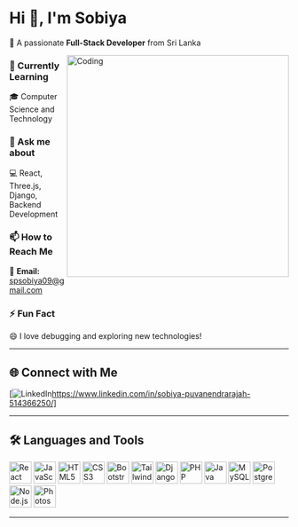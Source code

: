 
# Hi 👋, I'm Sobiya  
🚀 A passionate **Full-Stack Developer** from Sri Lanka  

<img align="right" alt="Coding" width="400" src="https://media.giphy.com/media/qgQUggAC3Pfv687qPC/giphy.gif" />

### 🌱 Currently Learning  
🎓 Computer Science and Technology  

### 💬 Ask me about  
💻 React, Three.js, Django, Backend Development  

### 📫 How to Reach Me  
📧 **Email:** spsobiya09@gmail.com  

### ⚡ Fun Fact  
😄 I love debugging and exploring new technologies!  

---

## 🌐 Connect with Me  
[![LinkedIn](https://img.shields.io/badge/-LinkedIn-blue?style=flat-square&logo=Linkedin&logoColor=white)https://www.linkedin.com/in/sobiya-puvanendrarajah-514366250/]

---

## 🛠️ Languages and Tools  
<p align="left">  
  <img src="https://cdn.jsdelivr.net/gh/devicons/devicon/icons/react/react-original.svg" alt="React" width="40" height="40"/>  
  <img src="https://cdn.jsdelivr.net/gh/devicons/devicon/icons/javascript/javascript-original.svg" alt="JavaScript" width="40" height="40"/>  
  <img src="https://cdn.jsdelivr.net/gh/devicons/devicon/icons/html5/html5-original.svg" alt="HTML5" width="40" height="40"/>  
  <img src="https://cdn.jsdelivr.net/gh/devicons/devicon/icons/css3/css3-original.svg" alt="CSS3" width="40" height="40"/>  
  <img src="https://cdn.jsdelivr.net/gh/devicons/devicon/icons/bootstrap/bootstrap-original.svg" alt="Bootstrap" width="40" height="40"/>  
  <img src="https://cdn.jsdelivr.net/gh/devicons/devicon/icons/tailwindcss/tailwindcss-original.svg" alt="TailwindCSS" width="40" height="40"/>  
  <img src="https://cdn.jsdelivr.net/gh/devicons/devicon/icons/django/django-plain.svg" alt="Django" width="40" height="40"/>  
  <img src="https://cdn.jsdelivr.net/gh/devicons/devicon/icons/php/php-original.svg" alt="PHP" width="40" height="40"/>  
  <img src="https://cdn.jsdelivr.net/gh/devicons/devicon/icons/java/java-original.svg" alt="Java" width="40" height="40"/>  
  <img src="https://cdn.jsdelivr.net/gh/devicons/devicon/icons/mysql/mysql-original.svg" alt="MySQL" width="40" height="40"/>  
  <img src="https://cdn.jsdelivr.net/gh/devicons/devicon/icons/postgresql/postgresql-original.svg" alt="PostgreSQL" width="40" height="40"/>  
  <img src="https://cdn.jsdelivr.net/gh/devicons/devicon/icons/nodejs/nodejs-original.svg" alt="Node.js" width="40" height="40"/>  
  <img src="https://cdn.jsdelivr.net/gh/devicons/devicon/icons/photoshop/photoshop-line.svg" alt="Photoshop" width="40" height="40"/>  
</p>  

---


